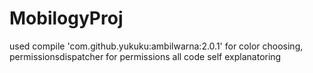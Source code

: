# MobilogyProj
 used  compile 'com.github.yukuku:ambilwarna:2.0.1' for color choosing,
 permissionsdispatcher for permissions
 all code self explanatoring
